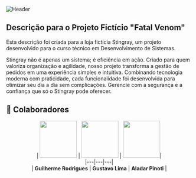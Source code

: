 ![Header]()

## Descrição para o Projeto Fictício "Fatal Venom"

Esta descrição foi criada para a loja fictícia Stingray, um projeto desenvolvido para o curso técnico em Desenvolvimento de Sistemas.

Stingray não é apenas um sistema; é eficiência em ação. Criado para quem valoriza organização e agilidade, nosso projeto transforma a gestão de pedidos em uma experiência simples e intuitiva. Combinando tecnologia moderna com praticidade, cada funcionalidade foi desenvolvida para otimizar seu dia a dia sem complicações. Gerencie com a segurança e a confiança que só o Stingray pode oferecer.

## 👥 Colaboradores

<div align="center">

| [<img src="https://github.com/GuilhermeRodrigues2201.png" width="100">](https://github.com/GuilhermeRodrigues2201) | [<img src="https://github.com/GustavoLima3.png" width="100">](https://github.com/GustavoLima3) | [<img src="https://github.com/aladarmz.png" width="100">](https://github.com/aladarmz)|
<br>|---|---|---|<br>
| **Guilherme Rodrigues** | **Gustavo Lima** | **Aladar Pinoti** |

</div>

